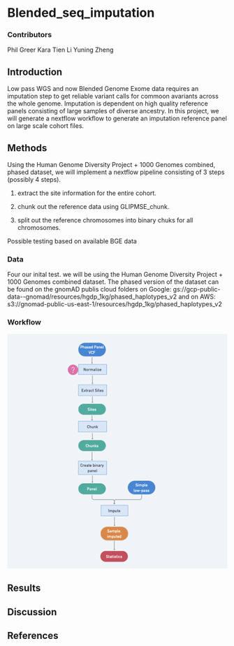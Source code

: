 # Blended_seq_imputation
### Contributors
Phil Greer
Kara 
Tien Li
Yuning Zheng

## Introduction

Low pass WGS and now Blended Genome Exome data requires an imputation step to get reliable variant calls for commoon avariants across the whole 
genome. Imputation is dependent on high quality reference panels consisting of large samples of diverse ancestry. In this project, we will generate 
a nextflow workflow to generate an imputation reference panel on large scale cohort files. 

## Methods
Using the Human Genome Diversity Project + 1000 Genomes combined, phased  dataset, we will implement a nextflow pipeline consisting of 3 steps 
(possibly 4 steps). 

1) extract the site information for the entire cohort. 

2) chunk out the reference data using GLIPMSE_chunk. 

3) split out the reference chromosomes into binary chuks for all chromosomes.

Possible testing based on available BGE data

### Data
Four our inital test. we will be using the Human Genome Diversity Project + 1000 Genomes combined dataset. The phased version of the dataset can be 
found on the gnomAD publis cloud folders on Google: gs://gcp-public-data--gnomad/resources/hgdp_1kg/phased_haplotypes_v2 and on AWS: 
s3://gnomad-public-us-east-1/resources/hgdp_1kg/phased_haplotypes_v2

### Workflow
![flowchart](figures/flowchart.png)
## Results

## Discussion

## References

